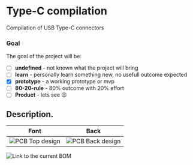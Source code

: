 # Type-C compilation

Compilation of USB Type-C connectors

### Goal

The goal of the project will be:
- [ ] **undefined** - not known what the project will bring 
- [ ] **learn** - personally learn something new, no usefull outcome expected
- [x] **prototype** - a working prototype or mvp
- [ ] **80-20-rule** - 80% outcome with 20% effort
- [ ] **Product** - lets see :wink:

## Description. 

| Font                                                                    | Back                                                                      |
|-------------------------------------------------------------------------|---------------------------------------------------------------------------|
| ![PCB Top design](../../blob/documentation/Fabrication/PCBdraw_Top.png) | ![PCB Back design](../../blob/documentation/Fabrication/PCBdraw_Back.png) |

![Link to the current BOM](../../tree/documentation/Fabrication/BoM)

